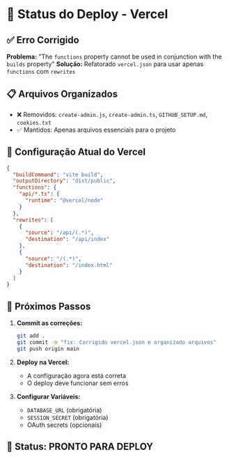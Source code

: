 # 🚀 Status do Deploy - Vercel

## ✅ Erro Corrigido
**Problema:** "The `functions` property cannot be used in conjunction with the `builds` property"
**Solução:** Refatorado `vercel.json` para usar apenas `functions` com `rewrites`

## 📋 Arquivos Organizados
- ❌ Removidos: `create-admin.js`, `create-admin.ts`, `GITHUB_SETUP.md`, `cookies.txt`
- ✅ Mantidos: Apenas arquivos essenciais para o projeto

## 🔧 Configuração Atual do Vercel

```json
{
  "buildCommand": "vite build",
  "outputDirectory": "dist/public",
  "functions": {
    "api/*.ts": {
      "runtime": "@vercel/node"
    }
  },
  "rewrites": [
    {
      "source": "/api/(.*)",
      "destination": "/api/index"
    },
    {
      "source": "/(.*)",
      "destination": "/index.html"
    }
  ]
}
```

## 📝 Próximos Passos

1. **Commit as correções:**
   ```bash
   git add .
   git commit -m "fix: Corrigido vercel.json e organizado arquivos"
   git push origin main
   ```

2. **Deploy na Vercel:**
   - A configuração agora está correta
   - O deploy deve funcionar sem erros

3. **Configurar Variáveis:**
   - `DATABASE_URL` (obrigatória)
   - `SESSION_SECRET` (obrigatória)
   - OAuth secrets (opcionais)

## 🎯 Status: **PRONTO PARA DEPLOY**
